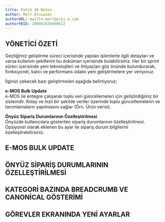 ```yaml
---
title: Patch 48 Notes
author: Mert Alnuaimi
authorURL: mailto:mert@proj-e.com
authorFBID: 100002836990612
---
```


## YÖNETİCİ ÖZETİ
Geçtiğimiz geliştirme süreci içerisinde yapılan işlemlerle ilgili detayları ve varsa kullanım şekillerini bu doküman içerisinde bulabilirsiniz.
Her bir sprint süreci içerisinde yeni teknolojileri ve ihtiyaçları göz önünde bulundurarak, fonksiyonel, kalıcı ve performans odaklı yeni geliştirmelere yer veriyoruz.

<!--truncate-->

İlginizi çekecek bazı geliştirmeleri aşağıda belirtiyoruz;

**e-MOS Bulk Update**
<br>e-MOS ile entegre çalışarak toplu veri güncellemeleri için geliştirdiğimiz bir sistemdir. Kolay ve hızlı bir şekilde veriler üzerinde toplu güncellemelerin ve tanımlamaların yapılmasını sağlar (Örn. Ürün verisi).

**Önyüz Sipariş Durumlarının Özelleştirilmesi**
<br>Önyüzde kullanıcılara gösterilen sipariş durumlarının özelleştirilmesi. Opsiyonel olarak eklenen bu ayar ile sipariş durum bilgilerini özelleştirebilirsiniz.
## E-MOS BULK UPDATE 	
## ÖNYÜZ SİPARİŞ DURUMLARININ ÖZELLEŞTİRİLMESİ
## KATEGORİ BAZINDA BREADCRUMB VE CANONİCAL GÖSTERİMİ
## GÖREVLER EKRANINDA YENİ AYARLAR

